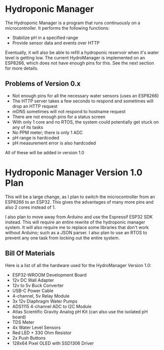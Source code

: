 # Hydroponic Manager

The Hydroponic Manager is a program that runs continuously on a microcontroller. It performs
the following functions:

* Stabilize pH in a specified range
* Provide sensor data and events over HTTP

Eventually, it will also be able to refill a hydroponic reservoir when it's water level is
getting low. The current HydroManager is implemented on an ESP8266, which does not have
enough pins for this. See the next section for more details.

## Problems of Version 0.x

* Not enough pins for all the necessary water sensors (uses an ESP8266)
* The HTTP server takes a few seconds to respond and sometimes will drop an HTTP request
* mDNS sometimes will not respond to hostname request
* There are not enough pins for a status screen
* With only 1 core and no RTOS, the system could potentially get stuck on any of its tasks
* No PPM meter; there is only 1 ADC
* pH range is hardcoded
* pH measurement error is also hardcoded

All of these will be added in version 1.0

# Hydroponic Manager Version 1.0 Plan

This will be a large change, as I plan to switch the microcontroller from an ESP8266 to
an ESP32. This gives the advantages of many more pins and also 2 cores instead of 1.

I also plan to move away from Arduino and use the Espressif ESP32 SDK instead. This will
require an entire rewrite of the hydroponic manager system. It will also require me to
replace some libraries that don't work without Arduino; such as a JSON parser. I also
plan to use an RTOS to prevent any one task from locking out the entire system.

## Bill Of Materials

Here is a list of all the hardware used for the HydroManager Version 1.0:

* ESP32-WROOM Development Board
* 12v DC Wall Adapter
* 12v to 5v Buck Converter
* USB-C Power Cable
* 4-channel, 5v Relay Module
* 3x 12v Diaphragm Water Pumps
* ADS1115 4-channel ADC to I2C Module
* Atlas Scientific Gravity Analog pH Kit (can also use the isolated pH board)
* TDS Meter
* 4x Water Level Sensors
* Red LED + 330 Ohm Resistor
* 2x Push Buttons
* 128x64 Pixel OLED with SSD1306 Driver

